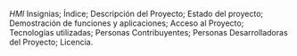 <em> HMI </em>
    Insignias;
    Índice;
    Descripción del Proyecto;
    Estado del proyecto;
    Demostración de funciones y aplicaciones;
    Acceso al Proyecto;
    Tecnologías utilizadas;
    Personas Contribuyentes;
    Personas Desarrolladoras del Proyecto;
    Licencia.
